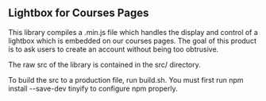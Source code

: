 ## Lightbox for Courses Pages

This library compiles a .min.js file which handles the display and control of a lightbox which is embedded on our courses pages. The goal of this product is to ask users to create an account without being too obtrusive. 

The raw src of the library is contained in the src/ directory.

To build the src to a production file, run build.sh. You must first run npm install --save-dev tinyify to configure npm properly. 